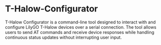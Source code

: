# T-Halow-Configurator
T-Halow Configurator is a command-line tool designed to interact with and configure LilyGO T-Halow devices over a serial connection. The tool allows users to send AT commands and receive device responses while handling continuous status updates without interrupting user input.
